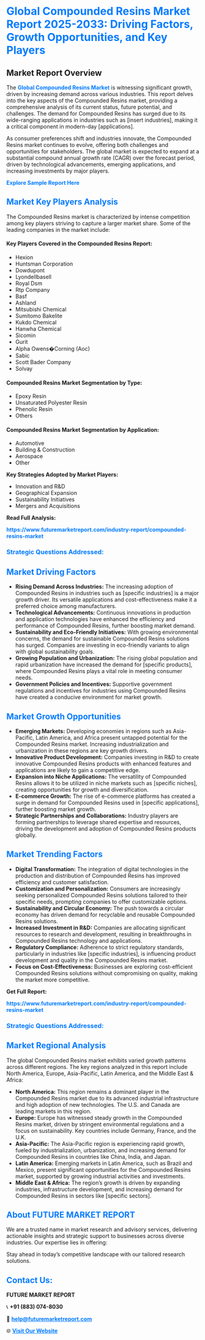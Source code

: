 <h1 style="color: #007BFF;">Global Compounded Resins Market Report 2025-2033: Driving Factors, Growth Opportunities, and Key Players</h1>

<section id="overview">
<h2>Market Report Overview</h2>
<p>The <a href="https://www.futuremarketreport.com/industry-report/compounded-resins-market" style="color: #007BFF; text-decoration: none;"><strong>Global Compounded Resins Market</strong></a> is witnessing significant growth, driven by increasing demand across various industries. This report delves into the key aspects of the Compounded Resins market, providing a comprehensive analysis of its current status, future potential, and challenges. The demand for Compounded Resins has surged due to its wide-ranging applications in industries such as [insert industries], making it a critical component in modern-day [applications].</p>
<p>As consumer preferences shift and industries innovate, the Compounded Resins market continues to evolve, offering both challenges and opportunities for stakeholders. The global market is expected to expand at a substantial compound annual growth rate (CAGR) over the forecast period, driven by technological advancements, emerging applications, and increasing investments by major players.</p>
</section>

<section id="overview">
<p><a href="https://www.futuremarketreport.com/request-sample/reportId=30298" style="color: #007BFF; text-decoration: none;"><strong>Explore Sample Report Here</strong></a></p>
</section>

<section id="key-players">
<h2 style="color: #007BFF;">Market Key Players Analysis</h2>
<p>The Compounded Resins market is characterized by intense competition among key players striving to capture a larger market share. Some of the leading companies in the market include:</p>
<h4>Key Players Covered in the Compounded Resins Report:</h4>
<ul><li>Hexion</li><li>Huntsman Corporation</li><li>Dowdupont</li><li>Lyondellbasell</li><li>Royal Dsm</li><li>Rtp Company</li><li>Basf</li><li>Ashland</li><li>Mitsubishi Chemical</li><li>Sumitomo Bakelite</li><li>Kukdo Chemical</li><li>Hanwha Chemical</li><li>Sicomin</li><li>Gurit</li><li>Alpha Owens�Corning (Aoc)</li><li>Sabic</li><li>Scott Bader Company</li><li>Solvay</li></ul>
<h4>Compounded Resins Market Segmentation by Type:</h4>
<ul><li>Epoxy Resin</li><li>Unsaturated Polyester Resin</li><li>Phenolic Resin</li><li>Others</li></ul>

<h4>Compounded Resins Market Segmentation by Application:</h4>
<ul><li>Automotive</li><li>Building &amp; Construction</li><li>Aerospace</li><li>Other</li></ul>
<p><strong>Key Strategies Adopted by Market Players:</strong></p>
<ul>
<li>Innovation and R&D</li>
<li>Geographical Expansion</li>
<li>Sustainability Initiatives</li>
<li>Mergers and Acquisitions</li>
</ul>
</section>

<section>
<p><strong>Read Full Analysis: </strong></p><a href="https://www.futuremarketreport.com/industry-report/compounded-resins-market" style="color: #007BFF; text-decoration: none;"><strong>https://www.futuremarketreport.com/industry-report/compounded-resins-market</strong></a>
<h3 style="color: #007BFF;">Strategic Questions Addressed:</h3>
</section>

<section id="driving-factors">
<h2 style="color: #007BFF;">Market Driving Factors</h2>
<ul>
<li><strong>Rising Demand Across Industries:</strong> The increasing adoption of Compounded Resins in industries such as [specific industries] is a major growth driver. Its versatile applications and cost-effectiveness make it a preferred choice among manufacturers.</li>
<li><strong>Technological Advancements:</strong> Continuous innovations in production and application technologies have enhanced the efficiency and performance of Compounded Resins, further boosting market demand.</li>
<li><strong>Sustainability and Eco-Friendly Initiatives:</strong> With growing environmental concerns, the demand for sustainable Compounded Resins solutions has surged. Companies are investing in eco-friendly variants to align with global sustainability goals.</li>
<li><strong>Growing Population and Urbanization:</strong> The rising global population and rapid urbanization have increased the demand for [specific products], where Compounded Resins plays a vital role in meeting consumer needs.</li>
<li><strong>Government Policies and Incentives:</strong> Supportive government regulations and incentives for industries using Compounded Resins have created a conducive environment for market growth.</li>
</ul>
</section>

<section id="growth-opportunities">
<h2 style="color: #007BFF;">Market Growth Opportunities</h2>
<ul>
<li><strong>Emerging Markets:</strong> Developing economies in regions such as Asia-Pacific, Latin America, and Africa present untapped potential for the Compounded Resins market. Increasing industrialization and urbanization in these regions are key growth drivers.</li>
<li><strong>Innovative Product Development:</strong> Companies investing in R&D to create innovative Compounded Resins products with enhanced features and applications are likely to gain a competitive edge.</li>
<li><strong>Expansion into Niche Applications:</strong> The versatility of Compounded Resins allows it to be utilized in niche markets such as [specific niches], creating opportunities for growth and diversification.</li>
<li><strong>E-commerce Growth:</strong> The rise of e-commerce platforms has created a surge in demand for Compounded Resins used in [specific applications], further boosting market growth.</li>
<li><strong>Strategic Partnerships and Collaborations:</strong> Industry players are forming partnerships to leverage shared expertise and resources, driving the development and adoption of Compounded Resins products globally.</li>
</ul>
</section>

<section id="trending-factors">
<h2 style="color: #007BFF;">Market Trending Factors</h2>
<ul>
<li><strong>Digital Transformation:</strong> The integration of digital technologies in the production and distribution of Compounded Resins has improved efficiency and customer satisfaction.</li>
<li><strong>Customization and Personalization:</strong> Consumers are increasingly seeking personalized Compounded Resins solutions tailored to their specific needs, prompting companies to offer customizable options.</li>
<li><strong>Sustainability and Circular Economy:</strong> The push towards a circular economy has driven demand for recyclable and reusable Compounded Resins solutions.</li>
<li><strong>Increased Investment in R&D:</strong> Companies are allocating significant resources to research and development, resulting in breakthroughs in Compounded Resins technology and applications.</li>
<li><strong>Regulatory Compliance:</strong> Adherence to strict regulatory standards, particularly in industries like [specific industries], is influencing product development and quality in the Compounded Resins market.</li>
<li><strong>Focus on Cost-Effectiveness:</strong> Businesses are exploring cost-efficient Compounded Resins solutions without compromising on quality, making the market more competitive.</li>
</ul>
</section>

<section>
<p><strong>Get Full Report: </strong></p><a href="https://www.futuremarketreport.com/industry-report/compounded-resins-market" style="color: #007BFF; text-decoration: none;"><strong>https://www.futuremarketreport.com/industry-report/compounded-resins-market</strong></a>
<h3 style="color: #007BFF;">Strategic Questions Addressed:</h3>
</section>


<section id="regional-analysis">
<h2 style="color: #007BFF;">Market Regional Analysis</h2>
<p>The global Compounded Resins market exhibits varied growth patterns across different regions. The key regions analyzed in this report include North America, Europe, Asia-Pacific, Latin America, and the Middle East & Africa:</p>
<ul>
<li><strong>North America:</strong> This region remains a dominant player in the Compounded Resins market due to its advanced industrial infrastructure and high adoption of new technologies. The U.S. and Canada are leading markets in this region.</li>
<li><strong>Europe:</strong> Europe has witnessed steady growth in the Compounded Resins market, driven by stringent environmental regulations and a focus on sustainability. Key countries include Germany, France, and the U.K.</li>
<li><strong>Asia-Pacific:</strong> The Asia-Pacific region is experiencing rapid growth, fueled by industrialization, urbanization, and increasing demand for Compounded Resins in countries like China, India, and Japan.</li>
<li><strong>Latin America:</strong> Emerging markets in Latin America, such as Brazil and Mexico, present significant opportunities for the Compounded Resins market, supported by growing industrial activities and investments.</li>
<li><strong>Middle East & Africa:</strong> The region’s growth is driven by expanding industries, infrastructure development, and increasing demand for Compounded Resins in sectors like [specific sectors].</li>
</ul>
</section>

<footer>
<h2 style="color: #007BFF;">About FUTURE MARKET REPORT</h2>
<p>We are a trusted name in market research and advisory services, delivering actionable insights and strategic support to businesses across diverse industries. Our expertise lies in offering:</p>

<p>Stay ahead in today’s competitive landscape with our tailored research solutions.</p>

<h2 style="color: #007BFF;">Contact Us:</h2>
<p><strong>FUTURE MARKET REPORT</strong></p>
<p>📞 <strong>+91 (883) 074-8030</strong></p>
<p>📧 <strong><a href="mailto:help@futuremarketreport.com" style="color: #007BFF;">help@futuremarketreport.com</a></strong></p>
<p>🌐 <strong><a href="https://www.futuremarketreport.com/" style="color: #007BFF;">Visit Our Website</a></strong></p>
</footer>